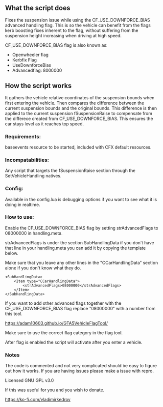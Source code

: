 ## What the script does
Fixes the suspension issue while using the CF_USE_DOWNFORCE_BIAS advanced handling flag.
This is so the vehicle can benefit from the flags kerb boosting fixes inherent to the flag, without suffering from the suspension height increasing when driving at high speed.

CF_USE_DOWNFORCE_BIAS flag is also known as:

* Openwheeler flag
* Kerbfix Flag
* UseDownforceBias
* Advancedflag: 8000000

## How the script works
It gathers the vehicle relative coordinates of the suspension bounds when first entering the vehicle. Then compares the difference between the current suspension bounds and the original bounds.
This difference is then applied to the current suspension fSuspensionRaise to compensate from the differece created from CF_USE_DOWNFORCE_BIAS. This ensures the car stays level as it reaches top speed.

### Requirements:

baseevents resource to be started, included with CFX default resources.

### Incompatabilities:

Any script that targets the fSuspensionRaise section through the SetVehicleHandling natives.

### Config:
Available in the config.lua is debugging options if you want to see what it is doing in realtime.

### How to use:

Enable the CF_USE_DOWNFORCE_BIAS flag by setting strAdvancedFlags to 08000000 in handling.meta.

strAdvancedFlags is under the section SubHandlingData if you don't have that line in your handling.meta you can add it by copying the template below.

Make sure that you leave any other lines in the "CCarHandlingData" section alone if you don't know what they do.

    <SubHandlingData>
        <Item type="CCarHandlingData">
            <strAdvancedFlags>08000000</strAdvancedFlags>
        </Item>
    </SubHandlingData>
    
If you want to add other advanced flags together with the CF_USE_DOWNFORCE_BIAS flag replace "08000000" with a number from this tool.

https://adam10603.github.io/GTA5VehicleFlagTool/

Make sure to use the correct flag category in the flag tool.

After flag is enabled the script will activate after you enter a vehicle.

### Notes

The code is commented and not very complicated should be easy to figure out how it works. If you are having issues please make a issue with repro.

Licensed GNU GPL v3.0

If this was useful for you and you wish to donate.

https://ko-fi.com/vladimirkedrov

